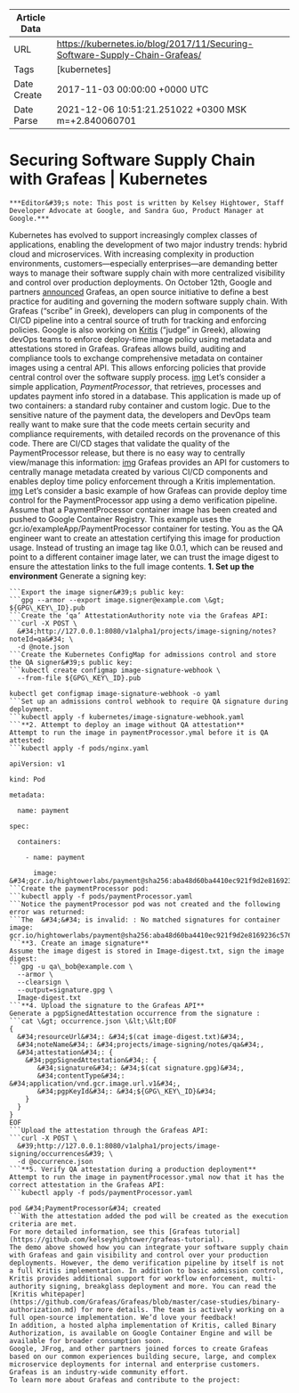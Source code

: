 |             Article Data             ||
| ----------------- | ----------------- |
| URL               | https://kubernetes.io/blog/2017/11/Securing-Software-Supply-Chain-Grafeas/        |
| Tags              | [kubernetes]       |
| Date Create       | 2017-11-03 00:00:00 &#43;0000 UTC |
| Date Parse        | 2021-12-06 10:51:21.251022 &#43;0300 MSK m=&#43;2.840060701  |

#  Securing Software Supply Chain with Grafeas  | Kubernetes

	
	
	
	
	***Editor&#39;s note: This post is written by Kelsey Hightower, Staff Developer Advocate at Google, and Sandra Guo, Product Manager at Google.***
Kubernetes has evolved to support increasingly complex classes of applications, enabling the development of two major industry trends: hybrid cloud and microservices. With increasing complexity in production environments, customers—especially enterprises—are demanding better ways to manage their software supply chain with more centralized visibility and control over production deployments.
On October 12th, Google and partners [announced](https://cloudplatform.googleblog.com/2017/10/introducing-grafeas-open-source-api-.html) Grafeas, an open source initiative to define a best practice for auditing and governing the modern software supply chain. With Grafeas (“scribe” in Greek), developers can plug in components of the CI/CD pipeline into a central source of truth for tracking and enforcing policies. Google is also working on [Kritis](https://github.com/Grafeas/Grafeas/blob/master/case-studies/binary-authorization.md) (“judge” in Greek), allowing devOps teams to enforce deploy-time image policy using metadata and attestations stored in Grafeas.
Grafeas allows build, auditing and compliance tools to exchange comprehensive metadata on container images using a central API. This allows enforcing policies that provide central control over the software supply process.
[img](https://2.bp.blogspot.com/-TDD4slMA7gg/WfzDeKVLr2I/AAAAAAAAAGw/dhfWOrCMdmogSNhGr5RrA2ovr02K5nn8ACK4BGAYYCw/s1600/Screen%2BShot%2B2017-11-03%2Bat%2B12.28.13%2BPM.png)
Let’s consider a simple application, *PaymentProcessor*, that retrieves, processes and updates payment info stored in a database. This application is made up of two containers: a standard ruby container and custom logic.
Due to the sensitive nature of the payment data, the developers and DevOps team really want to make sure that the code meets certain security and compliance requirements, with detailed records on the provenance of this code. There are CI/CD stages that validate the quality of the PaymentProcessor release, but there is no easy way to centrally view/manage this information:
[img](https://1.bp.blogspot.com/-WeI6zpGd42A/WfzDkkIonFI/AAAAAAAAAG4/wKUaNaXYvaQ-an9p4_9T9J3EQB_zHkRXwCK4BGAYYCw/s1600/Screen%2BShot%2B2017-11-03%2Bat%2B12.28.23%2BPM.png)
Grafeas provides an API for customers to centrally manage metadata created by various CI/CD components and enables deploy time policy enforcement through a Kritis implementation.
[img](https://4.bp.blogspot.com/-SRMfm5z606M/WfzDpHqlz-I/AAAAAAAAAHA/y2suaInhr9E0hU0u78PacBT_kZj2D7DKgCK4BGAYYCw/s1600/Screen%2BShot%2B2017-11-03%2Bat%2B12.28.34%2BPM.png)
Let’s consider a basic example of how Grafeas can provide deploy time control for the PaymentProcessor app using a demo verification pipeline.
Assume that a PaymentProcessor container image has been created and pushed to Google Container Registry. This example uses the gcr.io/exampleApp/PaymentProcessor container for testing. You as the QA engineer want to create an attestation certifying this image for production usage. Instead of trusting an image tag like 0.0.1, which can be reused and point to a different container image later, we can trust the image digest to ensure the attestation links to the full image contents.
**1. Set up the environment**
Generate a signing key:
```gpg --quick-generate-key --yes qa\_bob@example.com
```Export the image signer&#39;s public key:
```gpg --armor --export image.signer@example.com \&gt; ${GPG\_KEY\_ID}.pub
```Create the ‘qa’ AttestationAuthority note via the Grafeas API:
```curl -X POST \  
  &#34;http://127.0.0.1:8080/v1alpha1/projects/image-signing/notes?noteId=qa&#34; \  
  -d @note.json
```Create the Kubernetes ConfigMap for admissions control and store the QA signer&#39;s public key:
```kubectl create configmap image-signature-webhook \  
  --from-file ${GPG\_KEY\_ID}.pub

kubectl get configmap image-signature-webhook -o yaml
```Set up an admissions control webhook to require QA signature during deployment.
```kubectl apply -f kubernetes/image-signature-webhook.yaml
```**2. Attempt to deploy an image without QA attestation**
Attempt to run the image in paymentProcessor.ymal before it is QA attested:
```kubectl apply -f pods/nginx.yaml

apiVersion: v1

kind: Pod

metadata:

  name: payment

spec:

  containers:

    - name: payment

      image: &#34;gcr.io/hightowerlabs/payment@sha256:aba48d60ba4410ec921f9d2e8169236c57660d121f9430dc9758d754eec8f887&#34;
```Create the paymentProcessor pod:
```kubectl apply -f pods/paymentProcessor.yaml
```Notice the paymentProcessor pod was not created and the following error was returned:
```The  &#34;&#34; is invalid: : No matched signatures for container image: gcr.io/hightowerlabs/payment@sha256:aba48d60ba4410ec921f9d2e8169236c57660d121f9430dc9758d754eec8f887
```**3. Create an image signature**
Assume the image digest is stored in Image-digest.txt, sign the image digest:
```gpg -u qa\_bob@example.com \  
  --armor \  
  --clearsign \  
  --output=signature.gpg \  
  Image-digest.txt
```**4. Upload the signature to the Grafeas API**
Generate a pgpSignedAttestation occurrence from the signature :
```cat \&gt; occurrence.json \&lt;\&lt;EOF  
{  
  &#34;resourceUrl&#34;: &#34;$(cat image-digest.txt)&#34;,  
  &#34;noteName&#34;: &#34;projects/image-signing/notes/qa&#34;,  
  &#34;attestation&#34;: {  
    &#34;pgpSignedAttestation&#34;: {  
       &#34;signature&#34;: &#34;$(cat signature.gpg)&#34;,  
       &#34;contentType&#34;: &#34;application/vnd.gcr.image.url.v1&#34;,  
       &#34;pgpKeyId&#34;: &#34;${GPG\_KEY\_ID}&#34;  
    }  
  }  
}  
EOF
```Upload the attestation through the Grafeas API:
```curl -X POST \  
  &#39;http://127.0.0.1:8080/v1alpha1/projects/image-signing/occurrences&#39; \  
  -d @occurrence.json
```**5. Verify QA attestation during a production deployment**
Attempt to run the image in paymentProcessor.ymal now that it has the correct attestation in the Grafeas API:
```kubectl apply -f pods/paymentProcessor.yaml

pod &#34;PaymentProcessor&#34; created
```With the attestation added the pod will be created as the execution criteria are met.
For more detailed information, see this [Grafeas tutorial](https://github.com/kelseyhightower/grafeas-tutorial).
The demo above showed how you can integrate your software supply chain with Grafeas and gain visibility and control over your production deployments. However, the demo verification pipeline by itself is not a full Kritis implementation. In addition to basic admission control, Kritis provides additional support for workflow enforcement, multi-authority signing, breakglass deployment and more. You can read the [Kritis whitepaper](https://github.com/Grafeas/Grafeas/blob/master/case-studies/binary-authorization.md) for more details. The team is actively working on a full open-source implementation. We’d love your feedback!
In addition, a hosted alpha implementation of Kritis, called Binary Authorization, is available on Google Container Engine and will be available for broader consumption soon.
Google, JFrog, and other partners joined forces to create Grafeas based on our common experiences building secure, large, and complex microservice deployments for internal and enterprise customers. Grafeas is an industry-wide community effort.
To learn more about Grafeas and contribute to the project:


	

	


